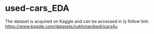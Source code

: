 # used-cars_EDA
The dataset is acquired on Kaggle and can be accessed in ly follow link: https://www.kaggle.com/datasets/sukhmanibedi/cars4u
